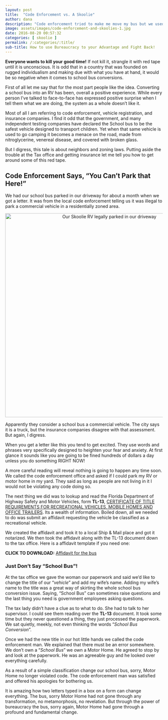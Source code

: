 ```yaml
---
layout: post
title:  "Code Enforcement vs. A Skoolie"
author: dana
description: "Code enforcement tried to make me move my bus but we used the red tape and bloated bureaucracy to our advantage and for once the systems worked for us!"
image: assets/images/code-enforcement-and-skoolies-1.jpg
date: 2016-08-20 00:57:32
categories: [ skoolie ]
permalink: /:categories/:title/
sub-title: How to use Bureaucracy to your Advantage and Fight Back!
---
```


**Everyone wants to kill your good time!** If not kill it, strangle it with red tape until it is unconscious. It is odd that in a country that was founded on rugged individualism and making due with what you have at hand, it would be so negative when it comes to school bus conversions.

First of all let me say that for the most part people like the idea. Converting a school bus into an RV has been, overall a positive experience. While every person I’ve talked to face-to-face has expressed positive surprise when I tell them what we are doing, the system as a whole doesn’t like it.

Most of all I am referring to code enforcement, vehicle registration, and insurance companies. I find it odd that the government, and many independent testing companies have declared the School bus to be the safest vehicle designed to transport children. Yet when that same vehicle is used to go camping it becomes a menace on the road, made from nitroglycerine, venereal disease, and covered with broken glass.

But I digress, this tale is about neighbors and zoning laws. Putting aside the trouble at the Tax office and getting insurance let me tell you how to get around some of this red tape.

## Code Enforcement Says, “You Can’t Park that Here!”

We had our school bus parked in our driveway for about a month when we got a letter. It was from the local code enforcement telling us it was illegal to park a commercial vehicle in a residentially zoned area.

<p align="center">
<a href="{{ site.baseurl }}/assets/images/code-enforcement-is-thwarted.jpg" data-lightbox="skoolie-thwarted" data-title="Our Skoolie RV legally parked in our driveway.">
<img src="{{ site.baseurl }}/assets/images/code-enforcement-is-thwarted.jpg" alt="Our Skoolie RV legally parked in our driveway" width="650" /></a>
</p>

Apparently they consider a school bus a commercial vehicle. The city says it is a truck, but the insurance companies disagree with that assessment. But again, I digress.

When you get a letter like this you tend to get excited. They use words and phrases very specifically designed to heighten your fear and anxiety. At first glance it sounds like you are going to be fined hundreds of dollars a day unless you do something RIGHT NOW!

A more careful reading will reveal nothing is going to happen any time soon. We called the code enforcement office and asked if I could park my RV or motor home in my yard. They said as long as people are not living in it I would not be violating any code doing so.

The next thing we did was to lookup and read the Florida Department of Highway Safety and Motor Vehicles, form **TL-13**, <a href="{{ site.baseurl }}/assets/images/TL-13.pdf">CERTIFICATE OF TITLE REQUIREMENTS FOR RECREATIONAL VEHICLES, MOBILE HOMES AND OFFICE TRAILERS</a>. Its a wealth of information. Boiled down, all we needed to do was submit an affidavit requesting the vehicle be classified as a recreational vehicle.

We created the affidavit and took it to a local Ship &amp; Mail place and got it notarized. We then took the affidavit along with the TL-13 document down to the tax office. Here is a affidavit template if you need one:

**CLICK TO DOWNLOAD:** <a href="{{ site.baseurl }}/assets/images/Affidavit-for-the-bus.pdf" download>Affidavit for the bus</a>

### Just Don’t Say “School Bus”!

At the tax office we gave the woman our paperwork and said we’d like to change the title of our “*vehicle*” and add my wife’s name. Adding my wife’s name to the title was a great way of skirting the whole school bus conversion issue. Saying, “School Bus” can sometimes raise questions and the last thing you need is government employees asking questions.

The tax lady didn’t have a clue as to what to do. She had to talk to her supervisor. I could see them reading over the **TL-13** document. It took some time but they never questioned a thing, they just processed the paperwork. We sat quietly, meekly, not even thinking the words “*School Bus Conversion*”.

Once we had the new title in our hot little hands we called the code enforcement man. We explained that there must be an error somewhere. We don’t own a “*School Bus*” we own a Motor Home. He agreed to stop by and look at the paperwork. He was an agreeable guy and he looked over everything carefully.

As a result of a simple classification change our school bus, sorry, Motor Home no longer violated code. The code enforcement man was satisfied and offered his apologies for bothering us.

It is amazing how two letters typed in a box on a form can change everything. The bus, sorry Motor Home had not gone through any transformation, no metamorphosis, no revelation. But through the power of bureaucracy the bus, sorry again, Motor Home had gone through a profound and fundamental change.
